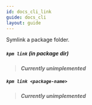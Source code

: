 ```yaml
---
id: docs_cli_link
guide: docs_cli
layout: guide
---
```


<p class="lead">Symlink a package folder.</p>

##### `kpm link` (in package dir)

> ***Currently unimplemented***

##### `kpm link <package-name>`

> ***Currently unimplemented***
